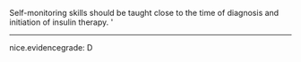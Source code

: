 Self-monitoring skills should be taught close to the time of diagnosis and initiation of insulin therapy. 
'

---
 nice.evidencegrade: D
